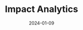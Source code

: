 ---  
layout: startup_page  
title: "Impact Analytics"  
id: "impactanalytics.co"  
permalink: "/impactanalyticsimpactanalytics.co01092024/"  
website: "https://www.impactanalytics.co/"  
funding_round: "Growth Funding"  
funding_amount: "$40M"  
investors: "Sageview Capital, Vistara Growth"  
about: "Impact Analytics provides AI-powered planning and merchandising software for retail, grocery, CPG, and supply chain industries. Its comprehensive, integrated suite helps clients make data-driven decisions for improved profitability across various lifecycle stages. The company is known for its native AI capabilities and strong customer loyalty."  
markets: "Retail, Grocery, CPG, Supply Chain, Analytics, Artificial Intelligence (AI), Big Data, Machine Learning, Management Consulting"  
hq: "Linthicum Heights, Maryland, United States"  
founded_year: "2015"  
linkedin: "https://www.linkedin.com/company/impactanalytics"  
twitter: "https://twitter.com/impactanalytic"  
instagram: ""  
facebook: "https://www.facebook.com/p/Impact-Analytics-100071607097508"  
crunchbase: "https://www.crunchbase.com/organization/impact-analytics-3"  
pitchbook: "https://pitchbook.com/profiles/company/167143-96"  

date_display: "09-Jan-2024"  
date: "2024-01-09"

# SEO Optimization  
meta_title: "Impact Analytics - Growth Funding Funding ($40M)"  
meta_description: "Impact Analytics, Impact Analytics provides AI-powered planning and merchandising software for retail, grocery, CPG, and supply chain industries. Its comprehensive, int..."  
meta_keywords: "Impact Analytics, Retail, Grocery, CPG, Supply Chain, Analytics, Artificial Intelligence (AI), Big Data, Machine Learning, Management Consulting, Growth Funding funding"  
canonical_url: "https://startup.projectstartups.com/impactanalyticsimpactanalytics.co01092024/"  
---